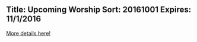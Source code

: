 Title: Upcoming Worship
Sort: 20161001
Expires: 11/1/2016
---
 <a href="assets\pdf\NW PI Oct newsletter reflection 2016.pdf" target="blank">More details here!</a>

